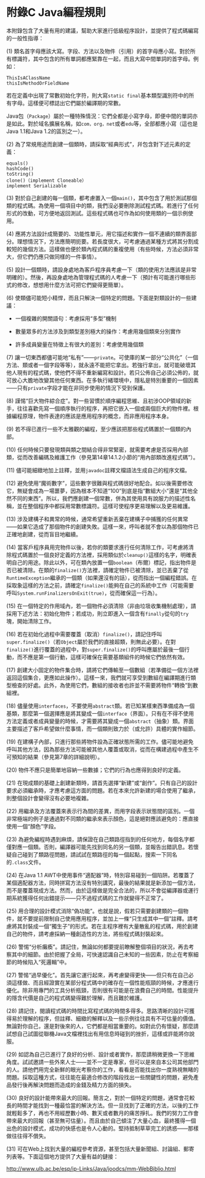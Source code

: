 # 附錄C Java編程規則


本附錄包含了大量有用的建議，幫助大家進行低級程序設計，並提供了程式碼編寫的一般性指導：

(1) 類名首字母應該大寫。字段、方法以及物件（引用）的首字母應小寫。對於所有標識符，其中包含的所有單詞都應緊靠在一起，而且大寫中間單詞的首字母。例如：

```
ThisIsAClassName
thisIsMethodOrFieldName
```

若在定義中出現了常數初始化字符，則大寫`static final`基本類型識別符中的所有字母。這樣便可標誌出它們屬於編譯期的常數。

Java包（`Package`）屬於一種特殊情況：它們全都是小寫字母，即便中間的單詞亦是如此。對於域名擴展名稱，如`com，org，net`或者`edu`等，全部都應小寫（這也是Java 1.1和Java 1.2的區別之一）。

(2) 為了常規用途而創建一個類時，請採取“經典形式”，幷包含對下述元素的定義：

```
equals()
hashCode()
toString()
clone()（implement Cloneable）
implement Serializable
```

(3) 對於自己創建的每一個類，都考慮置入一個`main()`，其中包含了用於測試那個類的程式碼。為使用一個項目中的類，我們沒必要刪除測試程式碼。若進行了任何形式的改動，可方便地返回測試。這些程式碼也可作為如何使用類的一個示例使用。

(4) 應將方法設計成簡要的、功能性單元，用它描述和實作一個不連續的類界面部分。理想情況下，方法應簡明扼要。若長度很大，可考慮通過某種方式將其分割成較短的幾個方法。這樣做也便於類內程式碼的重複使用（有些時候，方法必須非常大，但它們仍應只做同樣的一件事情）。

(5) 設計一個類時，請設身處地為客戶程序員考慮一下（類的使用方法應該是非常明確的）。然後，再設身處地為管理程式碼的人考慮一下（預計有可能進行哪些形式的修改，想想用什麼方法可把它們變得更簡單）。

(6) 使類儘可能短小精悍，而且只解決一個特定的問題。下面是對類設計的一些建議：

+   一個複雜的開關語句：考慮採用“多型”機制

+   數量眾多的方法涉及到類型差別極大的操作：考慮用幾個類來分別實作

+   許多成員變量在特徵上有很大的差別：考慮使用幾個類

(7) 讓一切東西都儘可能地“私有”——`private`。可使庫的某一部分“公共化”（一個方法、類或者一個字段等等），就永遠不能把它拿出。若強行拿出，就可能破壞其他人現有的程式碼，使他們不得不重新編寫和設計。若只公佈自己必須公佈的，就可放心大膽地改變其他任何東西。在多執行緒環境中，隱私是特別重要的一個因素——只有`private`字段才能在非同步使用的情況下受到保護。

(8) 謹惕“巨大物件綜合症”。對一些習慣於順序編程思維、且初涉OOP領域的新手，往往喜歡先寫一個順序執行的程序，再把它嵌入一個或兩個巨大的物件裡。根據編程原理，物件表達的應該是應用程序的概念，而非應用程序本身。

(9) 若不得已進行一些不太雅觀的編程，至少應該把那些程式碼置於一個類的內部。

(10) 任何時候只要發現類與類之間結合得非常緊密，就需要考慮是否採用內部類，從而改善編碼及維護工作（參見第14章14.1.2小節的“用內部類改進程式碼”）。

(11) 儘可能細緻地加上註釋，並用`javadoc`註釋文檔語法生成自己的程序文檔。

(12) 避免使用“魔術數字”，這些數字很難與程式碼很好地配合。如以後需要修改它，無疑會成為一場噩夢，因為根本不知道“100”到底是指“數組大小”還是“其他全然不同的東西”。所以，我們應創建一個常數，併為其使用具有說服力的描述性名稱，並在整個程序中都採用常數標識符。這樣可使程序更易理解以及更易維護。

(13) 涉及建構子和異常的時候，通常希望重新丟棄在建構子中捕獲的任何異常——如果它造成了那個物件的創建失敗。這樣一來，呼叫者就不會以為那個物件已正確地創建，從而盲目地繼續。

(14) 當客戶程序員用完物件以後，若你的類要求進行任何清除工作，可考慮將清除程式碼置於一個良好定義的方法裡，採用類似於`cleanup()`這樣的名字，明確表明自己的用途。除此以外，可在類內放置一個`boolean`（布爾）標記，指出物件是否已被清除。在類的`finalize()`方法裡，請確定物件已被清除，並已丟棄了從`RuntimeException`繼承的一個類（如果還沒有的話），從而指出一個編程錯誤。在採取象這樣的方法之前，請確定`finalize()`能夠在自己的系統中工作（可能需要呼叫`System.runFinalizersOnExit(true)`，從而確保這一行為）。

(15) 在一個特定的作用域內，若一個物件必須清除（非由垃圾收集機制處理），請採用下述方法：初始化物件；若成功，則立即進入一個含有`finally`從句的`try`塊，開始清除工作。

(16) 若在初始化過程中需要覆蓋（取消）`finalize()`，請記住呼叫`super.finalize()`（若`Object`屬於我們的直接超類，則無此必要）。在對`finalize()`進行覆蓋的過程中，對`super.finalize()`的呼叫應屬於最後一個行動，而不應是第一個行動，這樣可確保在需要基類組件的時候它們依然有效。

(17) 創建大小固定的物件集合時，請將它們傳輸至一個數組（若準備從一個方法裡返回這個集合，更應如此操作）。這樣一來，我們就可享受到數組在編譯期進行類型檢查的好處。此外，為使用它們，數組的接收者也許並不需要將物件“轉換”到數組裡。

(18) 儘量使用`interfaces`，不要使用`abstract`類。若已知某樣東西準備成為一個基類，那麼第一個選擇應是將其變成一個`interface`（界面）。只有在不得不使用方法定義或者成員變量的時候，才需要將其變成一個`abstract`（抽象）類。界面主要描述了客戶希望做什麼事情，而一個類則致力於（或允許）具體的實作細節。

(19) 在建構子內部，只進行那些將物件設為正確狀態所需的工作。儘可能地避免呼叫其他方法，因為那些方法可能被其他人覆蓋或取消，從而在構建過程中產生不可預知的結果（參見第7章的詳細說明）。

(20) 物件不應只是簡單地容納一些數據；它們的行為也應得到良好的定義。

(21) 在現成類的基礎上創建新類時，請首先選擇“新建”或“創作”。只有自己的設計要求必須繼承時，才應考慮這方面的問題。若在本來允許新建的場合使用了繼承，則整個設計會變得沒有必要地複雜。

(22) 用繼承及方法覆蓋來表示行為間的差異，而用字段表示狀態間的區別。一個非常極端的例子是通過對不同類的繼承來表示顏色，這是絕對應該避免的：應直接使用一個“顏色”字段。

(23) 為避免編程時遇到麻煩，請保證在自己類路徑指到的任何地方，每個名字都僅對應一個類。否則，編譯器可能先找到同名的另一個類，並報告出錯訊息。若懷疑自己碰到了類路徑問題，請試試在類路徑的每一個起點，搜索一下同名的`.class`文件。

(24) 在Java 1.1 AWT中使用事件“適配器”時，特別容易碰到一個陷阱。若覆蓋了某個適配器方法，同時拼寫方法沒有特別講究，最後的結果就是新添加一個方法，而不是覆蓋現成方法。然而，由於這樣做是完全合法的，所以不會從編譯器或運行期系統獲得任何出錯提示——只不過程式碼的工作就變得不正常了。

(25) 用合理的設計模式消除“偽功能”。也就是說，假若只需要創建類的一個物件，就不要提前限制自己使用應用程序，並加上一條“只生成其中一個”註釋。請考慮將其封裝成一個“獨生子”的形式。若在主程序裡有大量散亂的程式碼，用於創建自己的物件，請考慮採納一種創造性的方法，將些程式碼封裝起來。

(26) 警惕“分析癱瘓”。請記住，無論如何都要提前瞭解整個項目的狀況，再去考察其中的細節。由於把握了全局，可快速認識自己未知的一些因素，防止在考察細節的時候陷入“死邏輯”中。

(27) 警惕“過早優化”。首先讓它運行起來，再考慮變得更快——但只有在自己必須這樣做、而且經證實在某部分程式碼中的確存在一個性能瓶頸的時候，才應進行優化。除非用專門的工具分析瓶頸，否則很有可能是在浪費自己的時間。性能提升的隱含代價是自己的程式碼變得難於理解，而且難於維護。

(28) 請記住，閱讀程式碼的時間比寫程式碼的時間多得多。思路清晰的設計可獲得易於理解的程序，但註釋、細緻的解釋以及一些示例往往具有不可估量的價值。無論對你自己，還是對後來的人，它們都是相當重要的。如對此仍有懷疑，那麼請試想自己試圖從聯機Java文檔裡找出有用信息時碰到的挫折，這樣或許能將你說服。

(29) 如認為自己已進行了良好的分析、設計或者實作，那麼請稍微更換一下思維角度。試試邀請一些外來人士——並不一定是專家，但可以是來自本公司其他部門的人。請他們用完全新鮮的眼光考察你的工作，看看是否能找出你一度熟視無睹的問題。採取這種方式，往往能在最適合修改的階段找出一些關鍵性的問題，避免產品發行後再解決問題而造成的金錢及精力方面的損失。

(30) 良好的設計能帶來最大的回報。簡言之，對於一個特定的問題，通常會花較長的時間才能找到一種最恰當的解決方法。但一旦找到了正確的方法，以後的工作就輕鬆多了，再也不用經歷數小時、數天或者數月的痛苦掙扎。我們的努力工作會帶來最大的回報（甚至無可估量）。而且由於自己傾注了大量心血，最終獲得一個出色的設計模式，成功的快感也是令人心動的。堅持抵制草草完工的誘惑——那樣做往往得不償失。

(31) 可在Web上找到大量的編程參考資源，甚至包括大量新聞組、討論組、郵寄列表等。下面這個地方提供了大量有益的鏈接：

http://www.ulb.ac.be/esp/ip-Links/Java/joodcs/mm-WebBiblio.html
